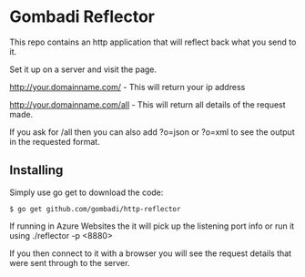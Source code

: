 # Gombadi Reflector

This repo contains an http application that will reflect back what you send to it.

Set it up on a server and visit the page.

http://your.domainname.com/ - This will return your ip address

http://your.domainname.com/all - This will return all details of the request made.

If you ask for /all then you can also add ?o=json or ?o=xml to see the output in the requested format.



## Installing

Simply use go get to download the code:

    $ go get github.com/gombadi/http-reflector


If running in Azure Websites the it will pick up the listening port info or run it using ./reflector -p <8880>

If you then connect to it with a browser you will see the request details that were
sent through to the server.

